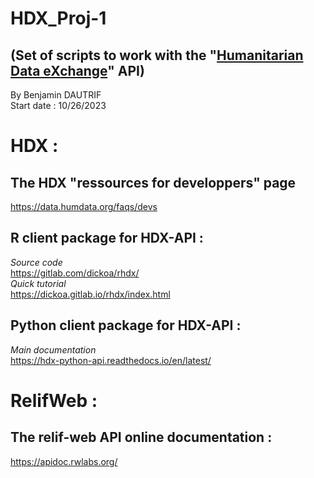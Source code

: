 # HDX_Proj-1
(Set of scripts to work with the "[Humanitarian Data eXchange](https://data.humdata.org/ "HDX Main page")" API)
---
By Benjamin DAUTRIF    
Start date : 10/26/2023  

# HDX :
##  **The HDX "ressources for developpers" page**    
https://data.humdata.org/faqs/devs

## **R client package for HDX-API** :    
*Source code*    
https://gitlab.com/dickoa/rhdx/     
*Quick tutorial*    
https://dickoa.gitlab.io/rhdx/index.html

## **Python client package for HDX-API** :     
*Main documentation*     
https://hdx-python-api.readthedocs.io/en/latest/


# RelifWeb :
## **The relif-web API online documentation** :
https://apidoc.rwlabs.org/
